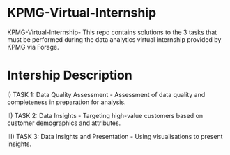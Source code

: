 # KPMG-Virtual-Internship
KPMG-Virtual-Internship- This repo contains solutions to the 3 tasks that must be performed during the data analytics virtual internship provided by KPMG via Forage.

# Intership Description
I) TASK 1: Data Quality Assessment - Assessment of data quality and completeness in preparation for analysis.

II) TASK 2: Data Insights - Targeting high-value customers based on customer demographics and attributes.

III) TASK 3: Data Insights and Presentation - Using visualisations to present insights.
